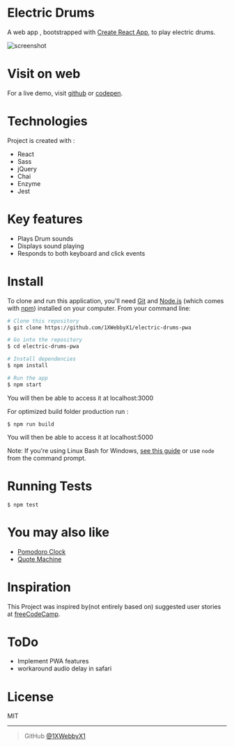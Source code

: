 # Electric Drums
A web app , bootstrapped with [Create React App](https://github.com/facebook/create-react-app), to play electric drums.

![screenshot](https://i.ibb.co/JzSbdWX/Screen-Shot-2018-12-27-at-01-08-37.png)

# Visit on web
For a live demo, visit [github](https://1xwebbyx1.github.io/electric-drums-pwa/) or [codepen](https://codepen.io/1xwebbyx1/full/LXQBap).

# Technologies
Project is created with :
- React
- Sass
- jQuery
- Chai
- Enzyme
- Jest

# Key features
- Plays Drum sounds
- Displays sound playing
- Responds to both keyboard and click events

# Install

To clone and run this application, you'll need [Git](https://git-scm.com) and [Node.js](https://nodejs.org/en/download/) (which comes with [npm](http://npmjs.com)) installed on your computer. From your command line:

```bash
# Clone this repository
$ git clone https://github.com/1XWebbyX1/electric-drums-pwa

# Go into the repository
$ cd electric-drums-pwa

# Install dependencies
$ npm install

# Run the app
$ npm start
```
You will then be able to access it at localhost:3000


For optimized build folder production run :
```
$ npm run build
```
You will then be able to access it at localhost:5000

Note: If you're using Linux Bash for Windows, [see this guide](https://www.howtogeek.com/261575/how-to-run-graphical-linux-desktop-applications-from-windows-10s-bash-shell/) or use `node` from the command prompt.

# Running Tests

```shell
$ npm test
```

# You may also like
- [Pomodoro Clock](https://github.com/1XWebbyX1/pomodoro-clock-pwa)
- [Quote Machine](https://github.com/1XWebbyX1/quote-machine-pwa)



# Inspiration

This Project was inspired by(not entirely based on)  suggested  user stories  at [freeCodeCamp](https://learn.freecodecamp.org/front-end-libraries/front-end-libraries-projects/build-a-drum-machine).

# ToDo

- Implement PWA features
- workaround audio delay in safari

# License

MIT

---


> GitHub [@1XWebbyX1](https://github.com/1XWebbyX1)
